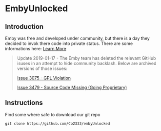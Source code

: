 # EmbyUnlocked

## Introduction

Emby was free and developed under community, but there is a day they decided to invok there code into private status. There are some informations here: [Learn More](https://github.com/nvllsvm/emby-unlocked)

> Update 2019-01-17 - The Emby team has deleted the relevant GitHub isuses in an attempt to hide community backlash. Below are archived versions of those issues:
>
> [Issue 3075 - GPL Violation](https://web.archive.org/web/20181212044938/https://github.com/MediaBrowser/Emby/issues/3075)
>
> [Issue 3479 - Source Code Missing (Going Proprietary)](https://web.archive.org/web/20181212100152/https://github.com/MediaBrowser/Emby/issues/3479)


## Instructions

Find some where safe to download our git repo

    git clone https://github.com/Co2333/embyUnlocked


